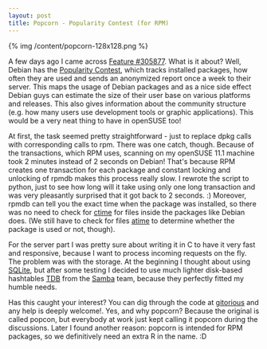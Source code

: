 ```yaml
---
layout: post
title: Popcorn - Popularity Contest (for RPM)
---
```


{% img /content/popcorn-128x128.png %}

A few days ago I came across [Feature #305877](https://features.opensuse.org/305877). What is it about? Well, Debian has the [Popularity Contest](http://popcon.debian.org/), which tracks installed packages, how often they are used and sends an anonymized report once a week to their server. This maps the usage of Debian packages and as a nice side effect Debian guys can estimate the size of their user base on various platforms and releases. This also gives information about the community structure (e.g. how many users use development tools or graphic applications). This would be a very neat thing to have in openSUSE too!

At first, the task seemed pretty straightforward - just to replace dpkg calls with corresponding calls to rpm. There was one catch, though. Because of the transactions, which RPM uses, scanning on my openSUSE 11.1 machine took 2 minutes instead of 2 seconds on Debian! That's because RPM creates one transaction for each package and constant locking and unlocking of rpmdb makes this process really slow. I rewrote the script to python, just to see how long will it take using only one long transaction and was very pleasantly surprised that it got back to 2 seconds. :) Moreover, rpmdb can tell you the exact time when the package was installed, so there was no need to check for [ctime](http://en.wikipedia.org/wiki/Stat_(Unix)) for files inside the packages like Debian does. (We still have to check for files [atime](http://en.wikipedia.org/wiki/Stat_(Unix)) to determine whether the package is used or not, though).

For the server part I was pretty sure about writing it in C to have it very fast and responsive, because I want to process incoming requests on the fly. The problem was with the storage. At the beginning I thought about using [SQLite](http://www.sqlite.org/), but after some testing I decided to use much lighter disk-based hashtables [TDB](http://tdb.samba.org/) from the [Samba](http://samba.org/) team, because they perfectly fitted my humble needs.

Has this caught your interest? You can dig through the code at [gitorious](http://gitorious.org/opensuse/popcorn) and any help is deeply welcome!. Yes, and why popcorn? Because the original is called popcon, but everybody at work just kept calling it popcorn during the discussions. Later I found another reason: popcorn is intended for RPM packages, so we definitively need an extra R in the name. :D
